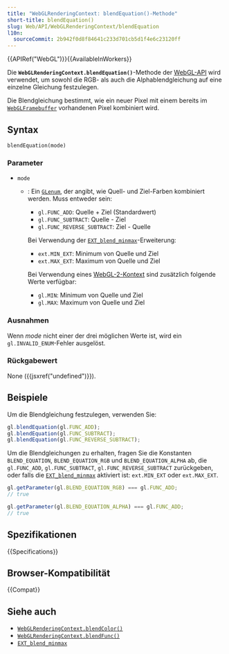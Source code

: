 ```yaml
---
title: "WebGLRenderingContext: blendEquation()-Methode"
short-title: blendEquation()
slug: Web/API/WebGLRenderingContext/blendEquation
l10n:
  sourceCommit: 2b942f0d8f84641c233d701cb5d1f4e6c23120ff
---
```


{{APIRef("WebGL")}}{{AvailableInWorkers}}

Die **`WebGLRenderingContext.blendEquation()`**-Methode der
[WebGL-API](/de/docs/Web/API/WebGL_API) wird verwendet, um sowohl die RGB- als auch die Alphablendgleichung auf eine einzelne Gleichung festzulegen.

Die Blendgleichung bestimmt, wie ein neuer Pixel mit einem bereits im
[`WebGLFramebuffer`](/de/docs/Web/API/WebGLFramebuffer) vorhandenen Pixel kombiniert wird.

## Syntax

```js-nolint
blendEquation(mode)
```

### Parameter

- `mode`

  - : Ein [`GLenum`](/de/docs/Web/API/WebGL_API/Types), der angibt, wie Quell- und Ziel-Farben kombiniert werden.
    Muss entweder sein:

    - `gl.FUNC_ADD`: Quelle + Ziel (Standardwert)
    - `gl.FUNC_SUBTRACT`: Quelle - Ziel
    - `gl.FUNC_REVERSE_SUBTRACT`: Ziel - Quelle

    Bei Verwendung der [`EXT_blend_minmax`](/de/docs/Web/API/EXT_blend_minmax)-Erweiterung:

    - `ext.MIN_EXT`: Minimum von Quelle und Ziel
    - `ext.MAX_EXT`: Maximum von Quelle und Ziel

    Bei Verwendung eines [WebGL-2-Kontext](/de/docs/Web/API/WebGL2RenderingContext)
    sind zusätzlich folgende Werte verfügbar:

    - `gl.MIN`: Minimum von Quelle und Ziel
    - `gl.MAX`: Maximum von Quelle und Ziel

### Ausnahmen

Wenn _mode_ nicht einer der drei möglichen Werte ist, wird ein
`gl.INVALID_ENUM`-Fehler ausgelöst.

### Rückgabewert

None ({{jsxref("undefined")}}).

## Beispiele

Um die Blendgleichung festzulegen, verwenden Sie:

```js
gl.blendEquation(gl.FUNC_ADD);
gl.blendEquation(gl.FUNC_SUBTRACT);
gl.blendEquation(gl.FUNC_REVERSE_SUBTRACT);
```

Um die Blendgleichungen zu erhalten, fragen Sie die Konstanten `BLEND_EQUATION`,
`BLEND_EQUATION_RGB` und `BLEND_EQUATION_ALPHA` ab, die
`gl.FUNC_ADD`, `gl.FUNC_SUBTRACT`,
`gl.FUNC_REVERSE_SUBTRACT` zurückgeben, oder falls die [`EXT_blend_minmax`](/de/docs/Web/API/EXT_blend_minmax) aktiviert ist: `ext.MIN_EXT` oder `ext.MAX_EXT`.

```js
gl.getParameter(gl.BLEND_EQUATION_RGB) === gl.FUNC_ADD;
// true

gl.getParameter(gl.BLEND_EQUATION_ALPHA) === gl.FUNC_ADD;
// true
```

## Spezifikationen

{{Specifications}}

## Browser-Kompatibilität

{{Compat}}

## Siehe auch

- [`WebGLRenderingContext.blendColor()`](/de/docs/Web/API/WebGLRenderingContext/blendColor)
- [`WebGLRenderingContext.blendFunc()`](/de/docs/Web/API/WebGLRenderingContext/blendFunc)
- [`EXT_blend_minmax`](/de/docs/Web/API/EXT_blend_minmax)
